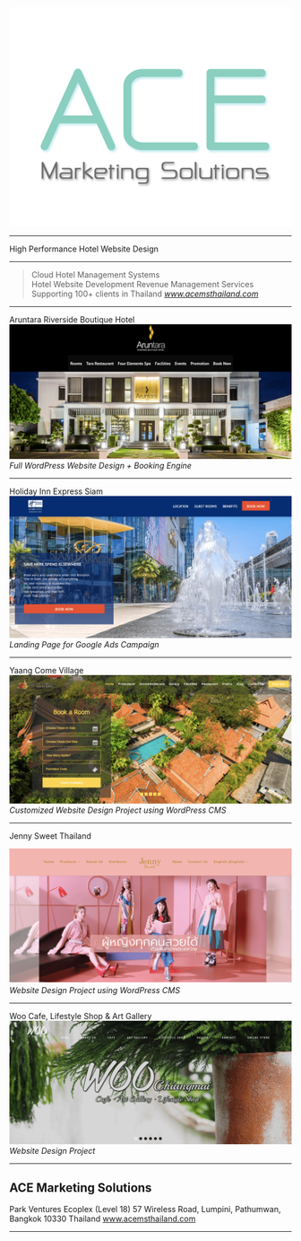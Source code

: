 


![ace](./ace.png)


---

High Performance Hotel Website Design

---

> Cloud Hotel Management Systems                                                      
> Hotel Website Development
> Revenue Management Services
> Supporting 100+ clients in Thailand 
> <cite>www.acemsthailand.com</cite>


---
Aruntara Riverside Boutique Hotel
![ace](./aruntara_hotel_website.png)
<cite>Full WordPress Website Design + Booking Engine</cite>

---
Holiday Inn Express Siam
![ace](./hiex.png)
<cite>Landing Page for Google Ads Campaign</cite>

---
Yaang Come Village
![ace](./yaang.png)
<cite>Customized Website Design Project using WordPress CMS</cite>

---
Jenny Sweet Thailand

![ace](./jenny_sweet_thailand_website.png)
<cite>Website Design Project using WordPress CMS</cite>

---
Woo Cafe, Lifestyle Shop & Art Gallery
![ace](./woo.png)
<cite>Website Design Project</cite>

---

## ACE Marketing Solutions

Park Ventures Ecoplex (Level 18) 
57 Wireless Road, Lumpini, 
Pathumwan, Bangkok 10330 Thailand
www.acemsthailand.com


---
